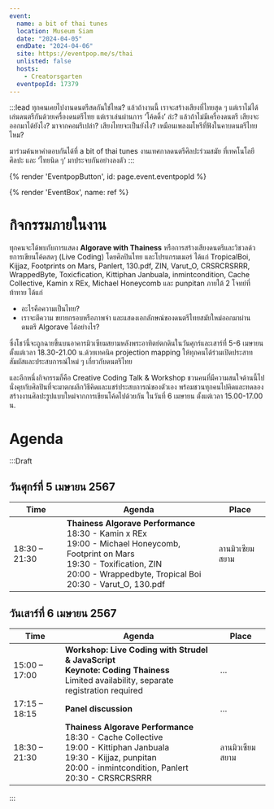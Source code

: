 ```yaml
---
event:
  name: a bit of thai tunes
  location: Museum Siam
  date: "2024-04-05"
  endDate: "2024-04-06"
  site: https://eventpop.me/s/thai
  unlisted: false
  hosts:
    - Creatorsgarten
  eventpopId: 17379
---
```


:::lead
ทุกคนเคยไปงานดนตรีสดกันใช่ไหม?
แล้วถ้างานนี้ เราจะสร้างเสียงที่ไทยสุด ๆ แต่เราไม่ได้เล่นดนตรีกันด้วยเครื่องดนตรีไทย แต่เราเล่นผ่านการ ‘โค้ดดิ้ง’ ล่ะ?
แล้วถ้าไม่มีเครื่องดนตรี เสียงจะออกมาได้ยังไง? มาจากคอมรึเปล่า?
เสียงไทยจะเป็นยังไง? เหมือนเพลงมโหรีที่ฟังในคาบดนตรีไทยไหม?

มาร่วมค้นหาคำตอบกันได้ที่ a bit of thai tunes งานเทศกาลดนตรีศิลปะร่วมสมัย ที่เทคโนโลยี ศิลปะ และ ‘ไทยนิด ๆ’ มาประจบกันอย่างลงตัว
:::

{% render 'EventpopButton', id: page.event.eventpopId %}

{% render 'EventBox', name: ref %}

# กิจกรรมภายในงาน

ทุกคนจะได้พบกับการแสดง **Algorave with Thainess** หรือการสร้างเสียงดนตรีและวิชวลด้วยการเขียนโค้ดสดๆ (Live Coding) โดยศิลปินไทย และโปรแกรมเมอร์ ได้แก่ TropicalBoi, Kijjaz, Footprints on Mars, Panlert, 130.pdf, ZIN, Varut_O, CRSRCRSRRR, WrappedByte, Toxicfication, Kittiphan Janbuala, inmintcondition, Cache Collective, Kamin x REx, Michael Honeycomb และ punpitan ภายใต้ 2 โจทย์ที่ท้าทาย ได้แก่

- อะไรคือความเป็นไทย?
- เราจะตีความ ขยายกรอบหรือภาพจำ และแสดงเอกลักษณ์ของดนตรีไทยสมัยใหม่ออกมาผ่านดนตรี Algorave ได้อย่างไร?

ซึ่งโชว์นี้จะถูกฉายขึ้นบนอาคารมิวเซียมสยามหลังพระอาทิตย์ตกดินในวันศุกร์และเสาร์ที่ 5-6 เมษายน ตั้งแต่เวลา 18.30-21.00 น.ด้วยเทคนิค projection mapping ให้ทุกคนได้ร่วมเปิดประสาทสัมผัสและประสบการณ์ใหม่ ๆ เกี่ยวกับดนตรีไทย

และอีกหนึ่งกิจกรรมก็คือ Creative Coding Talk & Workshop ชวนคนที่มีความสนใจด้านนี้ไปนั่งคุยกับศิลปินที่จะมาตกผลึกวิธีคิดและแชร์ประสบการณ์ของตัวเอง พร้อมชวนทุกคนไปคิดและทดลองสร้างงานศิลปะรูปแบบใหม่จากการเขียนโค้ดไปด้วยกัน ในวันที่ 6 เมษายน ตั้งแต่เวลา 15.00-17.00 น. 

# Agenda

:::Draft

## วันศุกร์ที่ 5 เมษายน 2567

| Time | Agenda | Place |
| --- | --- | --- |
| 18:30 – 21:30 | **Thainess Algorave Performance**<br>18:30 - Kamin x REx<br>19:00 - Michael Honeycomb, Footprint on Mars<br>19:30 - Toxification, ZIN<br>20:00 - Wrappedbyte, Tropical Boi<br>20:30 - Varut_O, 130.pdf | ลานมิวเซียมสยาม |

## วันเสาร์ที่ 6 เมษายน 2567

| Time | Agenda | Place |
| --- | --- | --- |
| 15:00 – 17:00 | **Workshop: Live Coding with Strudel & JavaScript**<br>**Keynote: Coding Thainess**<br>Limited availability, separate registration required | … |
| 17:15 – 18:15 | **Panel discussion** | … |
| 18:30 – 21:30 | **Thainess Algorave Performance**<br>18:30 - Cache Collective<br>19:00 - Kittiphan Janbuala<br>19:30 - Kijjaz, punpitan<br>20:00 - inmintcondition, Panlert<br>20:30 - CRSRCRSRRR | ลานมิวเซียมสยาม |

:::